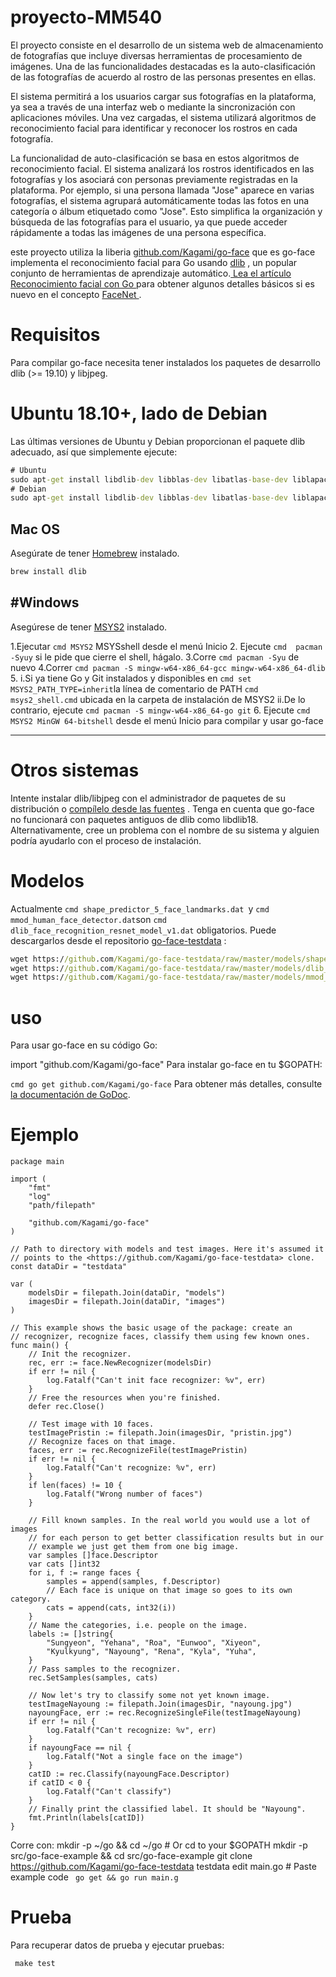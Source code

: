 # proyecto-MM540
El proyecto consiste en el desarrollo de un sistema web de almacenamiento de fotografías que incluye diversas herramientas de procesamiento de imágenes. Una de las funcionalidades destacadas es la auto-clasificación de las fotografías de acuerdo al rostro de las personas presentes en ellas.

El sistema permitirá a los usuarios cargar sus fotografías en la plataforma, ya sea a través de una interfaz web o mediante la sincronización con aplicaciones móviles. Una vez cargadas, el sistema utilizará algoritmos de reconocimiento facial para identificar y reconocer los rostros en cada fotografía.

La funcionalidad de auto-clasificación se basa en estos algoritmos de reconocimiento facial. El sistema analizará los rostros identificados en las fotografías y los asociará con personas previamente registradas en la plataforma. Por ejemplo, si una persona llamada "Jose" aparece en varias fotografías, el sistema agrupará automáticamente todas las fotos en una categoría o álbum etiquetado como "Jose". Esto simplifica la organización y búsqueda de las fotografías para el usuario, ya que puede acceder rápidamente a todas las imágenes de una persona específica.

 este proyecto utiliza la liberia  [github.com/Kagami/go-face](https://github.com/Kagami/go-face) que es  go-face implementa el reconocimiento facial para Go usando [dlib](http://dlib.net/) , un popular conjunto de herramientas de aprendizaje automático.[ Lea el artículo Reconocimiento facial con Go ](https://hackernoon.com/face-recognition-with-go-676a555b8a7e) para obtener algunos detalles básicos si es nuevo en el concepto [FaceNet ](https://arxiv.org/abs/1503.03832).

 
 # Requisitos
 
Para compilar go-face necesita tener instalados los paquetes de desarrollo dlib (>= 19.10) y libjpeg.

# Ubuntu 18.10+, lado de Debian
Las últimas versiones de Ubuntu y Debian proporcionan el paquete dlib adecuado, así que simplemente ejecute:

```cmd
# Ubuntu
sudo apt-get install libdlib-dev libblas-dev libatlas-base-dev liblapack-dev libjpeg-turbo8-dev
# Debian
sudo apt-get install libdlib-dev libblas-dev libatlas-base-dev liblapack-dev libjpeg62-turbo-dev
```
## Mac OS
Asegúrate de tener [ Homebrew](https://brew.sh/) instalado.
```cmd
brew install dlib
```
#Windows 
--------              
Asegúrese de tener [MSYS2](https://www.msys2.org/) instalado.

1.Ejecutar ```cmd MSYS2``` MSYSshell desde el menú Inicio
2. Ejecute ```cmd  pacman -Syuy``` si le pide que cierre el shell, hágalo.
3.Corre ```cmd pacman -Syu``` de nuevo
4.Correr ```cmd pacman -S mingw-w64-x86_64-gcc mingw-w64-x86_64-dlib```
5.  i.Si ya tiene Go y Git instalados y disponibles en ```cmd set MSYS2_PATH_TYPE=inherit```la línea de comentario de PATH ```cmd msys2_shell.cmd``` ubicada en la carpeta de instalación 
    de MSYS2
 ii.De lo contrario, ejecute ```cmd pacman -S mingw-w64-x86_64-go git```
6. Ejecute ```cmd MSYS2 MinGW 64-bitshell``` desde el menú Inicio para compilar y usar go-face
                
-------
  # Otros sistemas
Intente instalar dlib/libjpeg con el administrador de paquetes de su distribución o [compílelo desde las fuentes](http://dlib.net/compile.html) . Tenga en cuenta que go-face no funcionará con paquetes antiguos de dlib como libdlib18. Alternativamente, cree un problema con el nombre de su sistema y alguien podría ayudarlo con el proceso de instalación.               
# Modelos
Actualmente ```cmd shape_predictor_5_face_landmarks.dat ```y ```cmd mmod_human_face_detector.dat```son ```cmd dlib_face_recognition_resnet_model_v1.dat``` obligatorios. Puede descargarlos desde el repositorio [go-face-testdata](https://github.com/Kagami/go-face-testdata) :
```cmd
wget https://github.com/Kagami/go-face-testdata/raw/master/models/shape_predictor_5_face_landmarks.dat
wget https://github.com/Kagami/go-face-testdata/raw/master/models/dlib_face_recognition_resnet_model_v1.dat
wget https://github.com/Kagami/go-face-testdata/raw/master/models/mmod_human_face_detector.dat
```
# uso
Para usar go-face en su código Go:

import "github.com/Kagami/go-face" 
Para instalar go-face en tu $GOPATH:

```cmd go get github.com/Kagami/go-face```
Para obtener más detalles, consulte [la documentación de GoDoc](https://pkg.go.dev/github.com/Kagami/go-face).

  # Ejemplo
``` golang
package main

import (
	"fmt"
	"log"
	"path/filepath"

	"github.com/Kagami/go-face"
)

// Path to directory with models and test images. Here it's assumed it
// points to the <https://github.com/Kagami/go-face-testdata> clone.
const dataDir = "testdata"

var (
	modelsDir = filepath.Join(dataDir, "models")
	imagesDir = filepath.Join(dataDir, "images")
)

// This example shows the basic usage of the package: create an
// recognizer, recognize faces, classify them using few known ones.
func main() {
	// Init the recognizer.
	rec, err := face.NewRecognizer(modelsDir)
	if err != nil {
		log.Fatalf("Can't init face recognizer: %v", err)
	}
	// Free the resources when you're finished.
	defer rec.Close()

	// Test image with 10 faces.
	testImagePristin := filepath.Join(imagesDir, "pristin.jpg")
	// Recognize faces on that image.
	faces, err := rec.RecognizeFile(testImagePristin)
	if err != nil {
		log.Fatalf("Can't recognize: %v", err)
	}
	if len(faces) != 10 {
		log.Fatalf("Wrong number of faces")
	}

	// Fill known samples. In the real world you would use a lot of images
	// for each person to get better classification results but in our
	// example we just get them from one big image.
	var samples []face.Descriptor
	var cats []int32
	for i, f := range faces {
		samples = append(samples, f.Descriptor)
		// Each face is unique on that image so goes to its own category.
		cats = append(cats, int32(i))
	}
	// Name the categories, i.e. people on the image.
	labels := []string{
		"Sungyeon", "Yehana", "Roa", "Eunwoo", "Xiyeon",
		"Kyulkyung", "Nayoung", "Rena", "Kyla", "Yuha",
	}
	// Pass samples to the recognizer.
	rec.SetSamples(samples, cats)

	// Now let's try to classify some not yet known image.
	testImageNayoung := filepath.Join(imagesDir, "nayoung.jpg")
	nayoungFace, err := rec.RecognizeSingleFile(testImageNayoung)
	if err != nil {
		log.Fatalf("Can't recognize: %v", err)
	}
	if nayoungFace == nil {
		log.Fatalf("Not a single face on the image")
	}
	catID := rec.Classify(nayoungFace.Descriptor)
	if catID < 0 {
		log.Fatalf("Can't classify")
	}
	// Finally print the classified label. It should be "Nayoung".
	fmt.Println(labels[catID])
} 
```
Corre con:
mkdir -p ~/go && cd ~/go  # Or cd to your $GOPATH
mkdir -p src/go-face-example && cd src/go-face-example
git clone https://github.com/Kagami/go-face-testdata testdata
edit main.go  # Paste example code
``` go get && go run main.g```

 # Prueba
Para recuperar datos de prueba y ejecutar pruebas:

``` make test```          
